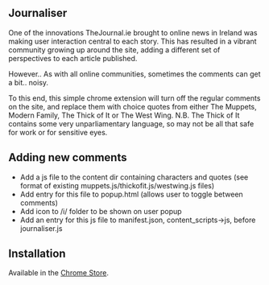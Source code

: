 Journaliser
-------------------

One of the innovations TheJournal.ie brought to online news in Ireland was 
making user interaction central to each story. This has resulted in a vibrant
community growing up around the site, adding a different set of perspectives to
each article published.

However.. As with all online communities, sometimes the comments can get a 
bit.. noisy. 

To this end, this simple chrome extension will turn off the regular
comments on the site, and replace them with choice quotes from either The 
Muppets, Modern Family, The Thick of It or The West Wing.
N.B. The Thick of It contains some very unparliamentary language, so may not be
all that safe for work or for sensitive eyes.

Adding new comments
-------------
* Add a js file to the content dir containing characters and quotes (see format of
existing muppets.js/thickofit.js/westwing.js files)
* Add entry for this file to popup.html (allows user to toggle between comments)
* Add icon to /i/ folder to be shown on user popup
* Add an entry for this js file to manifest.json, content_scripts->js, before journaliser.js

Installation
-------------

Available in the [Chrome Store](https://chrome.google.com/webstore/detail/journaliser/ljhhfoppgnahjngcphlhipkihnaeigaf).
